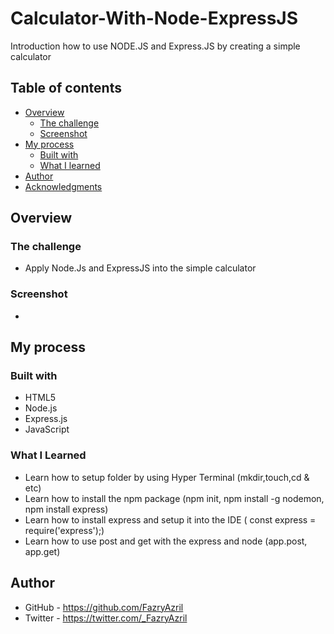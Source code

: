 # Calculator-With-Node-ExpressJS

Introduction how to use NODE.JS and Express.JS by creating a simple calculator 

## Table of contents

- [Overview](#overview)
  - [The challenge](#the-challenge)
  - [Screenshot](#screenshot)
- [My process](#my-process)
  - [Built with](#built-with)
  - [What I learned](#what-i-learned)
- [Author](#author)
- [Acknowledgments](#acknowledgments)

## Overview

### The challenge

- Apply Node.Js and ExpressJS into the simple calculator

### Screenshot

-


## My process

### Built with

- HTML5
- Node.js
- Express.js
- JavaScript



### What I Learned

- Learn how to setup folder by using Hyper Terminal (mkdir,touch,cd & etc)
- Learn how to install the npm package (npm init, npm install -g nodemon, npm install express)
- Learn how to install express and setup it into the IDE ( const express = require('express');)
- Learn how to use post and get with the express and node (app.post, app.get)

## Author

- GitHub - https://github.com/FazryAzril
- Twitter - https://twitter.com/_FazryAzril
